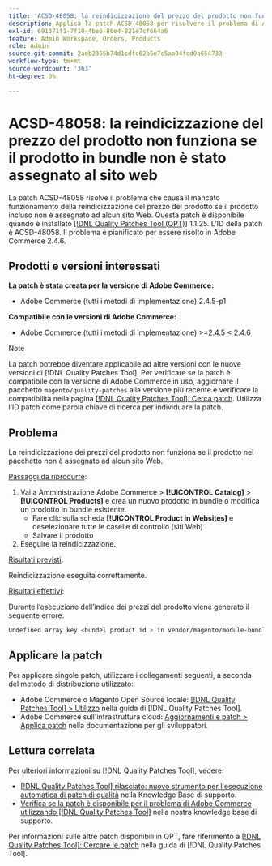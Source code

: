 ```yaml
---
title: 'ACSD-48058: la reindicizzazione del prezzo del prodotto non funziona se il prodotto in bundle non è stato assegnato al sito web'
description: Applica la patch ACSD-48058 per risolvere il problema di Adobe Commerce in cui la reindicizzazione del prezzo del prodotto non funziona se il prodotto incluso non è assegnato ad alcun sito Web.
exl-id: 691371f1-7f10-4be6-80e4-821e7cf664a6
feature: Admin Workspace, Orders, Products
role: Admin
source-git-commit: 2aeb2355b74d1cdfc62b5e7c5aa04fcd0a654733
workflow-type: tm+mt
source-wordcount: '363'
ht-degree: 0%

---
```


# ACSD-48058: la reindicizzazione del prezzo del prodotto non funziona se il prodotto in bundle non è stato assegnato al sito web

La patch ACSD-48058 risolve il problema che causa il mancato funzionamento della reindicizzazione del prezzo del prodotto se il prodotto incluso non è assegnato ad alcun sito Web. Questa patch è disponibile quando è installato [[!DNL Quality Patches Tool (QPT)]](/help/announcements/adobe-commerce-announcements/magento-quality-patches-released-new-tool-to-self-serve-quality-patches.md) 1.1.25. L’ID della patch è ACSD-48058. Il problema è pianificato per essere risolto in Adobe Commerce 2.4.6.

## Prodotti e versioni interessati

**La patch è stata creata per la versione di Adobe Commerce:**

* Adobe Commerce (tutti i metodi di implementazione) 2.4.5-p1

**Compatibile con le versioni di Adobe Commerce:**

* Adobe Commerce (tutti i metodi di implementazione) >=2.4.5 &lt; 2.4.6

>[!NOTE]
>
>La patch potrebbe diventare applicabile ad altre versioni con le nuove versioni di [!DNL Quality Patches Tool]. Per verificare se la patch è compatibile con la versione di Adobe Commerce in uso, aggiornare il pacchetto `magento/quality-patches` alla versione più recente e verificare la compatibilità nella pagina [[!DNL Quality Patches Tool]: Cerca patch](https://experienceleague.adobe.com/tools/commerce-quality-patches/index.html?lang=it). Utilizza l’ID patch come parola chiave di ricerca per individuare la patch.

## Problema

La reindicizzazione dei prezzi del prodotto non funziona se il prodotto nel pacchetto non è assegnato ad alcun sito Web.

<u>Passaggi da riprodurre</u>:

1. Vai a Amministrazione Adobe Commerce > **[!UICONTROL Catalog]** > **[!UICONTROL Products]** e crea un nuovo prodotto in bundle o modifica un prodotto in bundle esistente.
   * Fare clic sulla scheda **[!UICONTROL Product in Websites]** e deselezionare tutte le caselle di controllo (siti Web)
   * Salvare il prodotto
1. Eseguire la reindicizzazione.

<u>Risultati previsti</u>:

Reindicizzazione eseguita correttamente.

<u>Risultati effettivi</u>:

Durante l’esecuzione dell’indice dei prezzi del prodotto viene generato il seguente errore:

```bash
Undefined array key <bundel product id > in vendor/magento/module-bundle/Model/ResourceModel/Indexer/Price/DisabledProductOptionPriceModifier.php on line 117
```

## Applicare la patch

Per applicare singole patch, utilizzare i collegamenti seguenti, a seconda del metodo di distribuzione utilizzato:

* Adobe Commerce o Magento Open Source locale: [[!DNL Quality Patches Tool] > Utilizzo](https://experienceleague.adobe.com/docs/commerce-operations/tools/quality-patches-tool/usage.html?lang=it) nella guida di [!DNL Quality Patches Tool].
* Adobe Commerce sull&#39;infrastruttura cloud: [Aggiornamenti e patch > Applica patch](https://experienceleague.adobe.com/it/docs/commerce-cloud-service/user-guide/develop/upgrade/apply-patches) nella documentazione per gli sviluppatori.

## Lettura correlata

Per ulteriori informazioni su [!DNL Quality Patches Tool], vedere:

* [[!DNL Quality Patches Tool] rilasciato: nuovo strumento per l&#39;esecuzione automatica di patch di qualità](/help/announcements/adobe-commerce-announcements/magento-quality-patches-released-new-tool-to-self-serve-quality-patches.md) nella Knowledge Base di supporto.
* [Verifica se la patch è disponibile per il problema di Adobe Commerce utilizzando  [!DNL Quality Patches Tool]](/help/support-tools/patches-available-in-qpt-tool/check-patch-for-magento-issue-with-magento-quality-patches.md) nella nostra knowledge base di supporto.

Per informazioni sulle altre patch disponibili in QPT, fare riferimento a [[!DNL Quality Patches Tool]: Cercare le patch](https://experienceleague.adobe.com/tools/commerce-quality-patches/index.html?lang=it) nella guida di [!DNL Quality Patches Tool].
